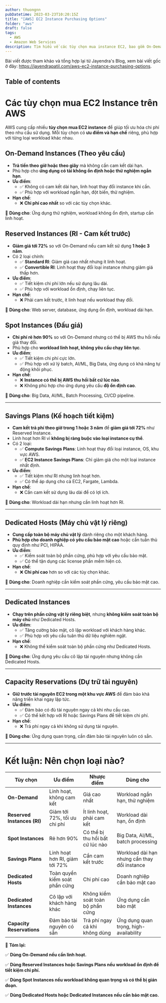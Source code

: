 ```yaml
---
author: thuongnn
pubDatetime: 2023-03-23T10:20:15Z
title: "[AWS] EC2 Instance Purchasing Options"
folder: "aws"
draft: false
tags:
  - AWS
  - Amazon Web Services
description: Tìm hiểu về các tùy chọn mua instance EC2, bao gồm On-Demand, Reserved, Spot và Dedicated Hosts.
---
```


Bài viết được tham khảo và tổng hợp lại từ Jayendra's Blog, xem bài viết gốc ở đây: https://jayendrapatil.com/aws-ec2-instance-purchasing-options.

## Table of contents

# **Các tùy chọn mua EC2 Instance trên AWS**

AWS cung cấp nhiều **tùy chọn mua EC2 instance** để giúp tối ưu hóa chi phí theo nhu cầu sử dụng. Mỗi tùy chọn có **ưu điểm và hạn chế** riêng, phù hợp với từng loại workload khác nhau.

## **On-Demand Instances (Theo yêu cầu)**

- **Trả tiền theo giờ hoặc theo giây** mà không cần cam kết dài hạn.
- Phù hợp cho **ứng dụng có tải không ổn định hoặc thử nghiệm ngắn hạn**.
- **Ưu điểm**:
  - ✅ Không có cam kết dài hạn, linh hoạt thay đổi instance khi cần.
  - ✅ Phù hợp với workload ngắn hạn, đột biến, thử nghiệm.
- **Hạn chế**:
  - ❌ **Chi phí cao nhất** so với các tùy chọn khác.

📌 **Dùng cho**: Ứng dụng thử nghiệm, workload không ổn định, startup cần linh hoạt.

## **Reserved Instances (RI - Cam kết trước)**

- **Giảm giá tới 72%** so với On-Demand nếu cam kết sử dụng **1 hoặc 3 năm**.
- Có 2 loại chính:
  - ✅ **Standard RI**: Giảm giá cao nhất nhưng ít linh hoạt.
  - ✅ **Convertible RI**: Linh hoạt thay đổi loại instance nhưng giảm giá thấp hơn.
- **Ưu điểm**:
  - ✅ Tiết kiệm chi phí lớn nếu sử dụng lâu dài.
  - ✅ Phù hợp với workload ổn định, chạy liên tục.
- **Hạn chế**:
  - ❌ Phải cam kết trước, ít linh hoạt nếu workload thay đổi.

📌 **Dùng cho**: Web server, database, ứng dụng ổn định, workload dài hạn.

## **Spot Instances (Đấu giá)**

- **Chi phí rẻ hơn 90%** so với On-Demand nhưng có thể bị AWS thu hồi nếu giá thay đổi.
- Phù hợp cho **workload linh hoạt, không yêu cầu chạy liên tục**.
- **Ưu điểm**:
  - ✅ Tiết kiệm chi phí cực lớn.
  - ✅ Phù hợp với xử lý batch, AI/ML, Big Data, ứng dụng có khả năng tự động khôi phục.
- **Hạn chế**:
  - ❌ **Instance có thể bị AWS thu hồi bất cứ lúc nào**.
  - ❌ Không phù hợp cho ứng dụng yêu cầu **độ ổn định cao**.

📌 **Dùng cho**: Big Data, AI/ML, Batch Processing, CI/CD pipeline.

---

## **Savings Plans (Kế hoạch tiết kiệm)**

- **Cam kết trả phí theo giờ trong 1 hoặc 3 năm** để **giảm giá tới 72%** như Reserved Instance.
- Linh hoạt hơn RI vì **không bị ràng buộc vào loại instance cụ thể**.
- Có 2 loại:
  - ✅ **Compute Savings Plans**: Linh hoạt thay đổi loại instance, OS, khu vực AWS.
  - ✅ **EC2 Instance Savings Plans**: Chỉ giảm giá cho một loại instance nhất định.
- **Ưu điểm**:
  - ✅ Tiết kiệm như RI nhưng linh hoạt hơn.
  - ✅ Có thể áp dụng cho cả EC2, Fargate, Lambda.
- **Hạn chế**:
  - ❌ Cần cam kết sử dụng lâu dài để có lợi ích.

📌 **Dùng cho**: Workload dài hạn nhưng cần linh hoạt hơn RI.

---

## **Dedicated Hosts (Máy chủ vật lý riêng)**

- **Cung cấp toàn bộ máy chủ vật lý** dành riêng cho một khách hàng.
- **Phù hợp cho doanh nghiệp có yêu cầu bảo mật cao** hoặc cần tuân thủ quy định như PCI, HIPAA.
- **Ưu điểm**:
  - ✅ Kiểm soát toàn bộ phần cứng, phù hợp với yêu cầu bảo mật.
  - ✅ Có thể tận dụng các license phần mềm hiện có.
- **Hạn chế**:
  - ❌ **Chi phí cao** hơn so với các tùy chọn khác.

📌 **Dùng cho**: Doanh nghiệp cần kiểm soát phần cứng, yêu cầu bảo mật cao.

---

## **Dedicated Instances**

- **Chạy trên phần cứng vật lý riêng biệt**, nhưng **không kiểm soát toàn bộ máy chủ** như Dedicated Hosts.
- **Ưu điểm**:
  - ✅ Tăng cường bảo mật, cô lập workload với khách hàng khác.
  - ✅ Phù hợp với yêu cầu tuân thủ dữ liệu nghiêm ngặt.
- **Hạn chế**:
  - ❌ Không thể kiểm soát toàn bộ phần cứng như Dedicated Hosts.

📌 **Dùng cho**: Ứng dụng yêu cầu cô lập tài nguyên nhưng không cần Dedicated Hosts.

---

## **Capacity Reservations (Dự trữ tài nguyên)**

- **Giữ trước tài nguyên EC2 trong một khu vực AWS** để đảm bảo khả năng triển khai ngay lập tức.
- **Ưu điểm**:
  - ✅ Đảm bảo có đủ tài nguyên ngay cả khi nhu cầu cao.
  - ✅ Có thể kết hợp với RI hoặc Savings Plans để tiết kiệm chi phí.
- **Hạn chế**:
  - ❌ Trả phí ngay cả khi không sử dụng tài nguyên.

📌 **Dùng cho**: Ứng dụng quan trọng, cần đảm bảo tài nguyên luôn có sẵn.

---

# **Kết luận: Nên chọn loại nào?**

| **Tùy chọn**                | **Ưu điểm**                    | **Nhược điểm**                    | **Dùng cho**                                 |
| --------------------------- | ------------------------------ | --------------------------------- | -------------------------------------------- |
| **On-Demand**               | Linh hoạt, không cam kết       | Giá cao nhất                      | Workload ngắn hạn, thử nghiệm                |
| **Reserved Instances (RI)** | Giảm tới 72%, tối ưu chi phí   | Ít linh hoạt, phải cam kết        | Workload dài hạn, ổn định                    |
| **Spot Instances**          | Rẻ hơn 90%                     | Có thể bị thu hồi bất cứ lúc nào  | Big Data, AI/ML, batch processing            |
| **Savings Plans**           | Linh hoạt hơn RI, giảm tới 72% | Cần cam kết trước                 | Workload dài hạn nhưng cần thay đổi instance |
| **Dedicated Hosts**         | Toàn quyền kiểm soát phần cứng | Chi phí cao                       | Doanh nghiệp cần bảo mật cao                 |
| **Dedicated Instances**     | Cô lập với khách hàng khác     | Không kiểm soát toàn bộ phần cứng | Ứng dụng cần bảo mật                         |
| **Capacity Reservations**   | Đảm bảo tài nguyên có sẵn      | Trả phí ngay cả khi không dùng    | Ứng dụng quan trọng, high-availability       |

📌 **Tóm lại:**

✅ **Dùng On-Demand nếu cần linh hoạt.**

✅ **Dùng Reserved Instances hoặc Savings Plans nếu workload ổn định để tiết kiệm chi phí.**

✅ **Dùng Spot Instances nếu workload không quan trọng và có thể bị gián đoạn.**

✅ **Dùng Dedicated Hosts hoặc Dedicated Instances nếu cần bảo mật cao.**
